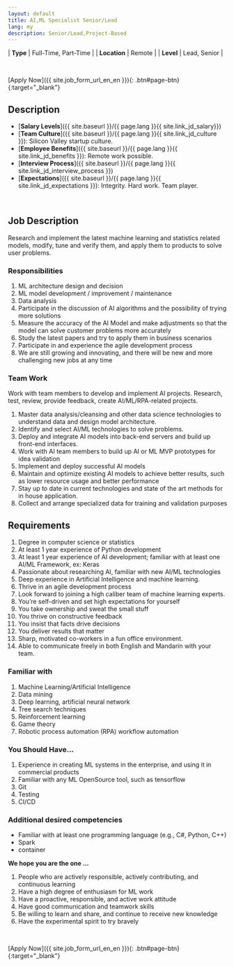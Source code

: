 ```yaml
---
layout: default
title: AI,ML Specialist Senior/Lead
lang: my
description: Senior/Lead,Project-Based
---
```


| **Type** | Full-Time, Part-Time |
| **Location** | Remote |
| **Level** | Lead, Senior  |

<br>

[Apply Now]({{ site.job_form_url_en_en }}){: .btn#page-btn}{:target="_blank"}

## Description
- [**Salary Levels**]({{ site.baseurl }}/{{ page.lang }}{{ site.link_jd_salary}})
- [**Team Culture**]({{ site.baseurl }}/{{ page.lang }}{{ site.link_jd_culture }}): Silicon Valley startup culture.
- [**Employee Benefits**]({{ site.baseurl }}/{{ page.lang }}{{ site.link_jd_benefits }}): Remote work possible.
- [**Interview Process**]({{ site.baseurl }}/{{ page.lang }}{{ site.link_jd_interview_process }})
- [**Expectations**]({{ site.baseurl }}/{{ page.lang }}{{ site.link_jd_expectations }}): Integrity. Hard work. Team player.

<br>

## Job Description

Research and implement the latest machine learning and statistics related models, modify, tune and verify them, and apply them to products to solve user problems.

### Responsibilities

1. ML architecture design and decision
1. ML model development / improvement / maintenance
1. Data analysis
1. Participate in the discussion of AI algorithms and the possibility of trying more solutions
1. Measure the accuracy of the AI Model and make adjustments so that the model can solve customer problems more accurately
1. Study the latest papers and try to apply them in business scenarios
1. Participate in and experience the agile development process
1. We are still growing and innovating, and there will be new and more challenging new jobs at any time

### Team Work

Work with team members to develop and implement AI projects. Research, test, review, provide feedback, create AI/ML/RPA-related projects.

1. Master data analysis/cleansing and other data science technologies to understand data and design model architecture.
1. Identify and select AI/ML technologies to solve problems.
1. Deploy and integrate AI ​models into back-end servers and build up front-end interfaces.
1. Work with AI team members to build up AI or ML MVP prototypes for idea validation
1. Implement and deploy successful AI models
1. Maintain and optimize existing AI models to achieve better results, such as lower resource usage and better performance
1. Stay up to date in current technologies and state of the art methods for in house application.
1. Collect and arrange specialized data for training and validation purposes


## Requirements

1. Degree in computer science or statistics
1. At least 1 year experience of Python development
1. At least 1 year experience of AI development; familiar with at least one AI/ML Framework, ex: Keras
1. Passionate about researching AI, familiar with new AI/ML technologies
1. Deep experience in Artificial Intelligence and machine learning.
1. Thrive in an agile development process
1. Look forward to joining a high caliber team of machine learning experts.
1. You’re self-driven and set high expectations for yourself
1. You take ownership and sweat the small stuff
1. You thrive on constructive feedback
1. You insist that facts drive decisions
1. You deliver results that matter
1. Sharp, motivated co-workers in a fun office environment.
1. Able to communicate freely in both English and Mandarin with your team.

### Familiar with

1. Machine Learning/Artificial Intelligence
1. Data mining
1. Deep learning, artificial neural network
1. Tree search techniques
1. Reinforcement learning
1. Game theory
1. Robotic process automation (RPA) workflow automation

### You Should Have...

1. Experience in creating ML systems in the enterprise, and using it in commercial products
1. Familiar with any ML OpenSource tool, such as tensorflow
1. Git
1. Testing
1. CI/CD

### Additional desired competencies

- Familiar with at least one programming language (e.g., C#, Python, C++)
- Spark
- container

**We hope you are the one ...**

1. People who are actively responsible, actively contributing, and continuous learning
1. Have a high degree of enthusiasm for ML work
1. Have a proactive, responsible, and active work attitude
1. Have good communication and teamwork skills
1. Be willing to learn and share, and continue to receive new knowledge
1. Have the experimental spirit to try bravely

<br>

[Apply Now]({{ site.job_form_url_en_en }}){: .btn#page-btn}{:target="_blank"}

<br>
